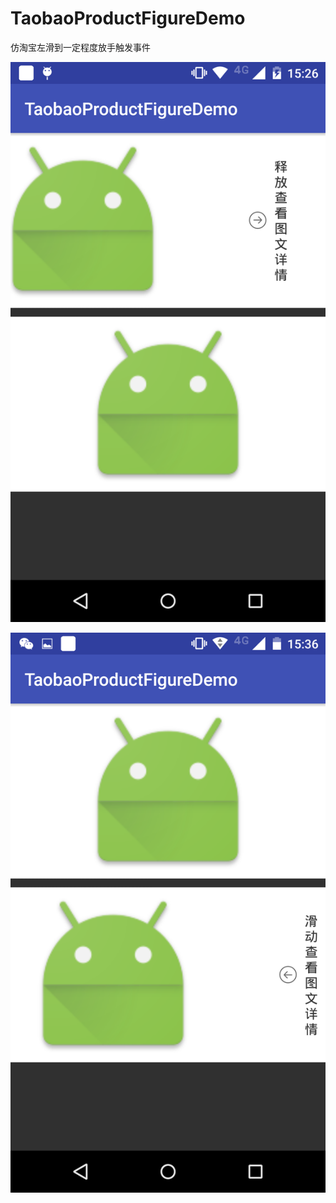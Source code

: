 # TaobaoProductFigureDemo
仿淘宝左滑到一定程度放手触发事件

![image](https://github.com/baofei/TaobaoProductFigureDemo/blob/master/screenshots/Screenshot_2017-03-28-15-27-00.png)

![image](https://github.com/baofei/TaobaoProductFigureDemo/blob/master/screenshots/Screenshot_2017-03-28-15-36-32.png)
